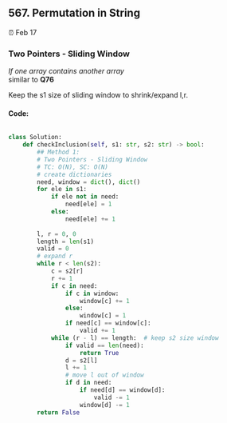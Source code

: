 ## 567. Permutation in String

:alarm_clock: Feb 17

### Two Pointers - Sliding Window

*If one array contains another array*\
similar to **Q76**

Keep the s1 size of sliding window to shrink/expand l,r.

#### Code:
```python

class Solution:
    def checkInclusion(self, s1: str, s2: str) -> bool:
        ## Method 1:
        # Two Pointers - Sliding Window
        # TC: O(N), SC: O(N)
        # create dictionaries
        need, window = dict(), dict()
        for ele in s1:
            if ele not in need:
                need[ele] = 1
            else:
                need[ele] += 1
        
        l, r = 0, 0
        length = len(s1)
        valid = 0
        # expand r
        while r < len(s2):
            c = s2[r]
            r += 1
            if c in need:
                if c in window:
                    window[c] += 1
                else:
                    window[c] = 1
                if need[c] == window[c]:
                    valid += 1
            while (r - l) == length:  # keep s2 size window
                if valid == len(need):
                    return True
                d = s2[l]
                l += 1
                # move l out of window
                if d in need:
                    if need[d] == window[d]:
                        valid -= 1
                    window[d] -= 1
        return False

```
